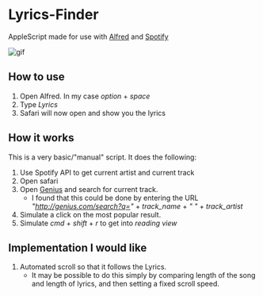 # Lyrics-Finder

AppleScript made for use with [Alfred](https://www.alfredapp.com/) and [Spotify](https://www.spotify.com/)

![gif](Lyrics_finder_Billie_Jean.gif)

## How to use
1. Open Alfred. In my case *option* + *space*
2. Type *Lyrics*
3. Safari will now open and show you the lyrics

## How it works
This is a very basic/"manual" script. It does the following:
1. Use Spotify API to get current artist and current track
2. Open safari
3. Open [Genius](https://www.genius.com) and search for current track.
   - I found that this could be done by entering the URL *"http://genius.com/search?q="* + *track_name* + *" "* + *track_artist*
4. Simulate a click on the most popular result.
5. Simulate *cmd* + *shift* + *r* to get into *reading view*

## Implementation I would like
1. Automated scroll so that it follows the Lyrics. 
   - It may be possible to do this simply by comparing length of the song and length of lyrics, and then setting a fixed scroll speed.
